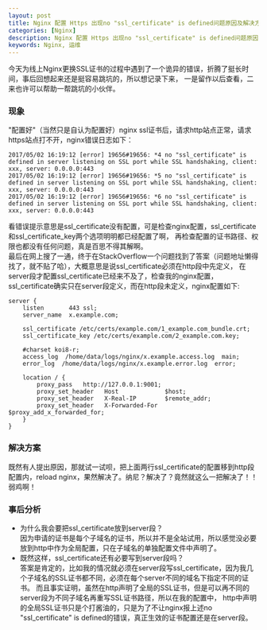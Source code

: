 ```yaml
---
layout: post
title: Nginx 配置 Https 出现no "ssl_certificate" is defined问题原因及解决方法
categories: [Nginx]
description: Nginx 配置 Https 出现no "ssl_certificate" is defined问题原因及解决方法
keywords: Nginx, 运维
---
```

今天为线上Nginx更换SSL证书的过程中遇到了一个诡异的错误，折腾了挺长时间，事后回想起来还是挺容易跳坑的，所以想记录下来，
一是留作以后查看，二来也许可以帮助一帮跳坑的小伙伴。  
### 现象
"配置好"（当然只是自认为配置好）nginx ssl证书后，请求http站点正常，请求https站点打不开，nginx错误日志如下：
```log
2017/05/02 16:19:12 [error] 19656#19656: *4 no "ssl_certificate" is defined in server listening on SSL port while SSL handshaking, client: xxx, server: 0.0.0.0:443
2017/05/02 16:19:12 [error] 19656#19656: *5 no "ssl_certificate" is defined in server listening on SSL port while SSL handshaking, client: xxx, server: 0.0.0.0:443
2017/05/02 16:19:12 [error] 19656#19656: *6 no "ssl_certificate" is defined in server listening on SSL port while SSL handshaking, client: xxx, server: 0.0.0.0:443
```
看错误提示意思是ssl_certificate没有配置，可是检查nginx配置，ssl_certificate和ssl_certificate_key两个选项明明都已经配置了啊，
再检查配置的证书路径、权限也都没有任何问题，真是百思不得其解啊。  
最后在网上搜了一通，终于在StackOverflow一个问题找到了答案（问题地址懒得找了，就不贴了哈），大概意思是说ssl_certificate必须在http段中先定义，
在server段才配置ssl_certificate已经来不及了，检查我的nginx配置，ssl_certificate确实只在server段定义，而在http段未定义，nginx配置如下:
```nginx
server {
    listen       443 ssl;
    server_name  x.example.com;

    ssl_certificate /etc/certs/example.com/1_example.com_bundle.crt;
    ssl_certificate_key /etc/certs/example.com/2_example.com.key;

    #charset koi8-r;
    access_log  /home/data/logs/nginx/x.example.access.log  main;
    error_log  /home/data/logs/nginx/x.example.error.log  error;

    location / {
        proxy_pass   http://127.0.0.1:9001;
        proxy_set_header   Host             $host;
        proxy_set_header   X-Real-IP        $remote_addr;
        proxy_set_header   X-Forwarded-For  $proxy_add_x_forwarded_for;
    }
}
```
### 解决方案
既然有人提出原因，那就试一试呗，把上面两行ssl_certificate的配置移到http段配置内，reload nginx，果然解决了。纳尼？解决了？竟然就这么一把解决了！！弱鸡啊！
### 事后分析
* 为什么我会要把ssl_certificate放到server段？  
    因为申请的证书是每个子域名的证书，所以并不是全站试用，所以感觉没必要放到http中作为全局配置，只在子域名的单独配置文件中声明了。
* 既然这样，ssl_certificate还有必要写到server段吗？  
    答案是肯定的，比如我的情况就必须在server段写ssl_certificate，因为我几个子域名的SSL证书都不同，必须在每个server不同的域名下指定不同的证书。
    而且事实证明，虽然在http声明了全局的SSL证书，但是可以再不同的server段为不同子域名再重写SSL证书路径，所以在我的配置中，
    http中声明的全局SSL证书只是个打酱油的，只是为了不让nginx报上述no "ssl_certificate" is defined的错误，真正生效的证书配置还是在server段。

